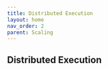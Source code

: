 ```yaml
---
title: Distributed Execution
layout: home
nav_order: 2
parent: Scaling
---
```


## Distributed Execution
